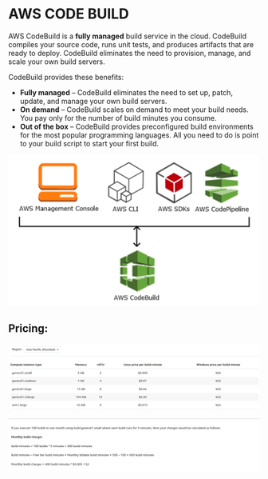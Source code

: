 # AWS CODE BUILD

AWS CodeBuild is a **fully managed** build service in the cloud. CodeBuild compiles your source code, runs unit tests, and produces artifacts that are ready to deploy. CodeBuild eliminates the need to provision, manage, and scale your own build servers.

CodeBuild provides these benefits:

* **Fully managed** – CodeBuild eliminates the need to set up, patch, update, and manage your own build servers.
* **On demand** – CodeBuild scales on demand to meet your build needs. You pay only for the number of build minutes you consume.
* **Out of the box** – CodeBuild provides preconfigured build environments for the most popular programming languages. All you need to do is point to your build script to start your first build.

![](../.gitbook/assets/image%20%2866%29.png)

## Pricing:

![](../.gitbook/assets/image%20%2846%29.png)

![](../.gitbook/assets/image%20%2812%29%20%281%29.png)

